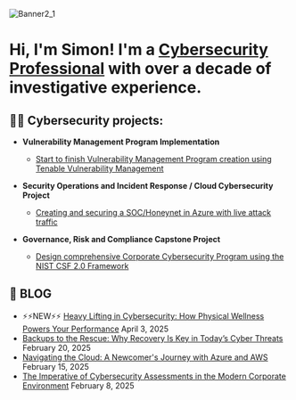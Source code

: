 ![Banner2_1](https://github.com/user-attachments/assets/fb0117c1-4e4d-4093-98b3-aa8f99345de2)

<h1>Hi, I'm Simon! <!--<a href="https://github.com/joshmadakor1">Programmer</a>,-->I'm a <a href="https://www.linkedin.com/in/simon-vanleuven/">Cybersecurity Professional</a> with over a decade of investigative experience. <!--<a href="https://www.youtube.com/c/joshmadakor">YouTuber</a></h1>-->

<h2>👨‍💻 Cybersecurity projects:</h2>

- **Vulnerability Management Program Implementation**
  - [Start to finish Vulnerability Management Program creation using Tenable Vulnerability Management](https://github.com/VanLeu22/Vulnerability-Management-Program)

- <b>Security Operations and Incident Response / Cloud Cybersecurity Project</b>
  - [Creating and securing a SOC/Honeynet in Azure with live attack traffic](https://github.com/VanLeu22/Azure-Cloud-SOC)
 
- **Governance, Risk and Compliance Capstone Project**
  - [Design comprehensive Corporate Cybersecurity Program using the NIST CSF 2.0 Framework](https://github.com/VanLeu22/GRC-Capstone/blob/main/README.md) 


<h2>💬 BLOG</h2>

  - ⚡⚡NEW⚡⚡  [Heavy Lifting in Cybersecurity: How Physical Wellness Powers Your Performance](https://github.com/VanLeu22/Heavy-Lifting-in-Cybersecurity-How-Physical-Wellness-Powers-Your-Performance/blob/main/README.md) April 3, 2025
  - [Backups to the Rescue: Why Recovery Is Key in Today’s Cyber Threats](https://github.com/VanLeu22/Backups-to-the-Rescue-Why-Recovery-Is-Key-in-Today-s-Cyber-Threats/blob/main/README.md) February 20, 2025
  - [Navigating the Cloud: A Newcomer's Journey with Azure and AWS](https://github.com/VanLeu22/BLOG/tree/main) February 15, 2025
  - [The Imperative of Cybersecurity Assessments in the Modern Corporate Environment](https://github.com/VanLeu22/Imperative-of-Cybersecurity-Assessments) February 8, 2025

<!--
**joshmadakor1/joshmadakor1** is a ✨ _special_ ✨ repository because its `README.md` (this file) appears on your GitHub profile.

Here are some ideas to get you started:

- 🔭 I’m currently working on ...
- 🌱 I’m currently learning ...
- 👯 I’m looking to collaborate on ...
- 🤔 I’m looking for help with ...
- 
- 📫 How to reach me: ...
- 😄 Pronouns: ...
- ⚡ Fun fact: ...
-->
